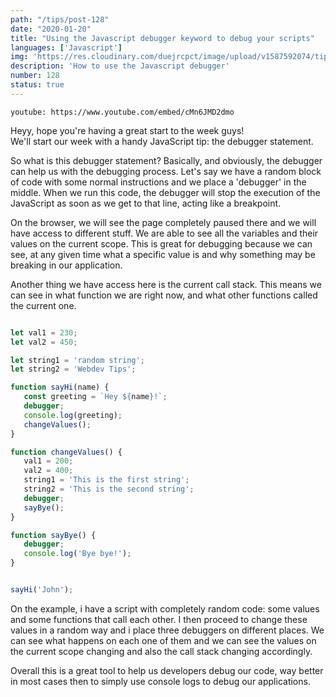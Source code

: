 ```yaml
---
path: "/tips/post-128"
date: "2020-01-20"
title: "Using the Javascript debugger keyword to debug your scripts"
languages: ['Javascript']
img: 'https://res.cloudinary.com/duejrcpct/image/upload/v1587592074/tips/128-1_yt5q8s.png'
description: 'How to use the Javascript debugger'
number: 128
status: true
---
```


`youtube: https://www.youtube.com/embed/cMn6JMD2dmo`

Heyy, hope you're having a great start to the week guys!  
We'll start our week with a handy JavaScript tip: the debugger statement.

So what is this debugger statement? Basically, and obviously, the debugger can help us with the debugging process. Let's say we have a random block of code with some normal instructions and we place a 'debugger' in the middle. When we run this code, the debugger will stop the execution of the JavaScript as soon as we get to that line, acting like a breakpoint.

On the browser, we will see the page completely paused there and we will have access to different stuff. We are able to see all the variables and their values on the current scope. This is great for debugging because we can see, at any given time what a specific value is and why something may be breaking in our application.

Another thing we have access here is the current call stack. This means we can see in what function we are right now, and what other functions called the current one.

 ```javascript

let val1 = 230;
let val2 = 450;

let string1 = 'random string';
let string2 = 'Webdev Tips';

function sayHi(name) {
    const greeting = `Hey ${name}!`;
    debugger;
    console.log(greeting);
    changeValues();
}

function changeValues() {
    val1 = 200;
    val2 = 400;
    string1 = 'This is the first string';
    string2 = 'This is the second string';
    debugger;
    sayBye();
}

function sayBye() {
    debugger;
    console.log('Bye bye!');
}


sayHi('John');

 ```

On the example, i have a script with completely random code: some values and some functions that call each other. I then proceed to change these values in a random way and i place three debuggers on different places. We can see what happens on each one of them and we can see the values on the current scope changing and also the call stack changing accordingly.

Overall this is a great tool to help us developers debug our code, way better in most cases then to simply use console logs to debug our applications.